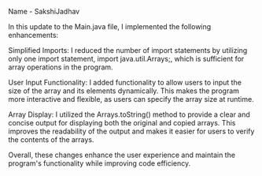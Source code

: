 Name - SakshiJadhav

In this update to the Main.java file, I implemented the following enhancements:

Simplified Imports: I reduced the number of import statements by utilizing only one import statement, import java.util.Arrays;, which is sufficient for array operations in the program.

User Input Functionality: I added functionality to allow users to input the size of the array and its elements dynamically.
This makes the program more interactive and flexible, as users can specify the array size at runtime.

Array Display: I utilized the Arrays.toString() method to provide a clear and concise output for displaying both the original and copied arrays.
This improves the readability of the output and makes it easier for users to verify the contents of the arrays.

Overall, these changes enhance the user experience and maintain the program's functionality while improving code efficiency.

